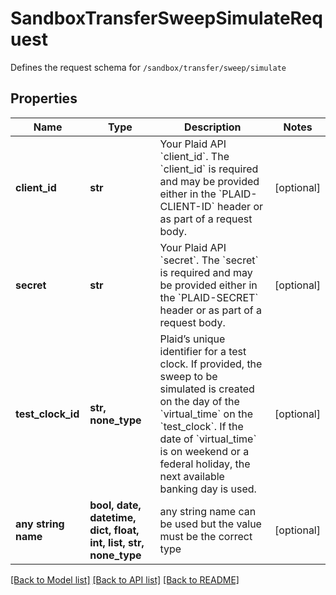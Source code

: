 # SandboxTransferSweepSimulateRequest

Defines the request schema for `/sandbox/transfer/sweep/simulate`

## Properties
Name | Type | Description | Notes
------------ | ------------- | ------------- | -------------
**client_id** | **str** | Your Plaid API &#x60;client_id&#x60;. The &#x60;client_id&#x60; is required and may be provided either in the &#x60;PLAID-CLIENT-ID&#x60; header or as part of a request body. | [optional] 
**secret** | **str** | Your Plaid API &#x60;secret&#x60;. The &#x60;secret&#x60; is required and may be provided either in the &#x60;PLAID-SECRET&#x60; header or as part of a request body. | [optional] 
**test_clock_id** | **str, none_type** | Plaid’s unique identifier for a test clock. If provided, the sweep to be simulated is created on the day of the &#x60;virtual_time&#x60; on the &#x60;test_clock&#x60;. If the date of &#x60;virtual_time&#x60; is on weekend or a federal holiday, the next available banking day is used. | [optional] 
**any string name** | **bool, date, datetime, dict, float, int, list, str, none_type** | any string name can be used but the value must be the correct type | [optional]

[[Back to Model list]](../README.md#documentation-for-models) [[Back to API list]](../README.md#documentation-for-api-endpoints) [[Back to README]](../README.md)


